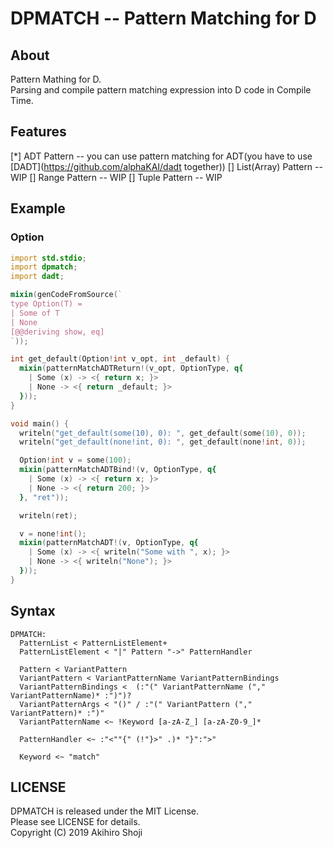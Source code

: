 # DPMATCH -- Pattern Matching for D

## About
Pattern Mathing for D.  
Parsing and compile pattern matching expression into D code in Compile Time.  

## Features

[*] ADT Pattern -- you can use pattern matching for ADT(you have to use [DADT](https://github.com/alphaKAI/dadt together))
[] List(Array) Pattern -- WIP
[] Range Pattern -- WIP
[] Tuple Pattern -- WIP


## Example

### Option

```d
import std.stdio;
import dpmatch;
import dadt;

mixin(genCodeFromSource(`
type Option(T) =
| Some of T
| None
[@@deriving show, eq]
`));

int get_default(Option!int v_opt, int _default) {
  mixin(patternMatchADTReturn!(v_opt, OptionType, q{
    | Some (x) -> <{ return x; }>
    | None -> <{ return _default; }>
  }));
}

void main() {
  writeln("get_default(some(10), 0): ", get_default(some(10), 0));
  writeln("get_default(none!int, 0): ", get_default(none!int, 0));

  Option!int v = some(100);
  mixin(patternMatchADTBind!(v, OptionType, q{
    | Some (x) -> <{ return x; }>
    | None -> <{ return 200; }>
  }, "ret"));

  writeln(ret);

  v = none!int();
  mixin(patternMatchADT!(v, OptionType, q{
    | Some (x) -> <{ writeln("Some with ", x); }>
    | None -> <{ writeln("None"); }>
  }));
}
```

## Syntax

```
DPMATCH:
  PatternList < PatternListElement+
  PatternListElement < "|" Pattern "->" PatternHandler

  Pattern < VariantPattern
  VariantPattern < VariantPatternName VariantPatternBindings
  VariantPatternBindings <  (:"(" VariantPatternName ("," VariantPatternName)* :")")?
  VariantPatternArgs < "()" / :"(" VariantPattern ("," VariantPattern)* :")"
  VariantPatternName <~ !Keyword [a-zA-Z_] [a-zA-Z0-9_]*

  PatternHandler <~ :"<""{" (!"}>" .)* "}":">"

  Keyword <~ "match"
```

## LICENSE
DPMATCH is released under the MIT License.  
Please see LICENSE for details.  
Copyright (C) 2019 Akihiro Shoji  